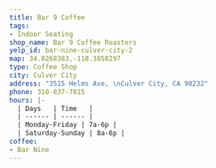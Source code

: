 ```yaml
---
title: Bar 9 Coffee
tags:
- Indoor Seating
shop_name: Bar 9 Coffee Roasters
yelp_id: bar-nine-culver-city-2
map: 34.0268383,-118.3858297
type: Coffee Shop
city: Culver City
address: "3515 Helms Ave, \nCulver City, CA 90232"
phone: 310-837-7815
hours: |-
  | Days   | Time   |
  | ------ | ------ |
  | Monday-Friday | 7a-6p |
  | Saturday-Sunday | 8a-6p |
coffee:
- Bar Nine
---
```

